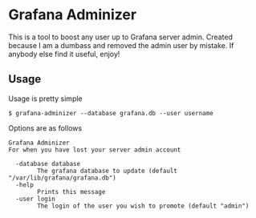 # Grafana Adminizer

This is a tool to boost any user up to Grafana server admin. Created because I am a dumbass and removed the admin user by mistake. If anybody else find it useful, enjoy!

## Usage

Usage is pretty simple

```
$ grafana-adminizer --database grafana.db --user username
```

Options are as follows

```
Grafana Adminizer
For when you have lost your server admin account

  -database database
        The grafana database to update (default "/var/lib/grafana/grafana.db")
  -help
        Prints this message
  -user login
        The login of the user you wish to promote (default "admin")
```
